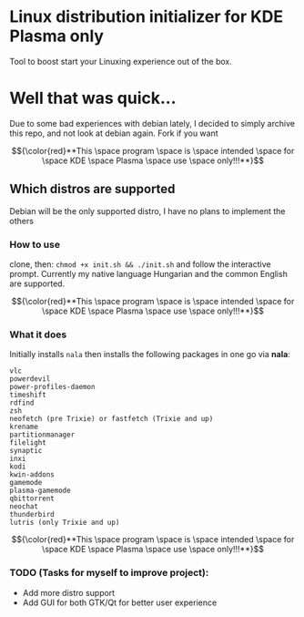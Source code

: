 # Linux distribution initializer for KDE Plasma only

Tool to boost start your Linuxing experience out of the box.

# Well that was quick...

Due to some bad experiences with debian lately, I decided to simply archive this repo, and not look at debian again. Fork if you want

$${\color{red}**This \space program \space is \space intended \space for \space KDE \space Plasma \space use \space only!!!**}$$

## Which distros are supported

Debian will be the only supported distro, I have no plans to implement the others

### How to use

clone, then: `chmod +x init.sh && ./init.sh` and follow the interactive prompt.
Currently my native language Hungarian and the common English are supported.

$${\color{red}**This \space program \space is \space intended \space for \space KDE \space Plasma \space use \space only!!!**}$$

### What it does

Initially installs `nala` then installs the following packages in one go via **nala**:

    vlc
    powerdevil
    power-profiles-daemon
    timeshift
    rdfind
    zsh
    neofetch (pre Trixie) or fastfetch (Trixie and up)
    krename
    partitionmanager
    filelight
    synaptic
    inxi
    kodi
    kwin-addons
    gamemode
    plasma-gamemode
    qbittorrent
    neochat
    thunderbird
    lutris (only Trixie and up)


$${\color{red}**This \space program \space is \space intended \space for \space KDE \space Plasma \space use \space only!!!**}$$

### TODO (Tasks for myself to improve project):

* Add more distro support
* Add GUI for both GTK/Qt for better user experience
